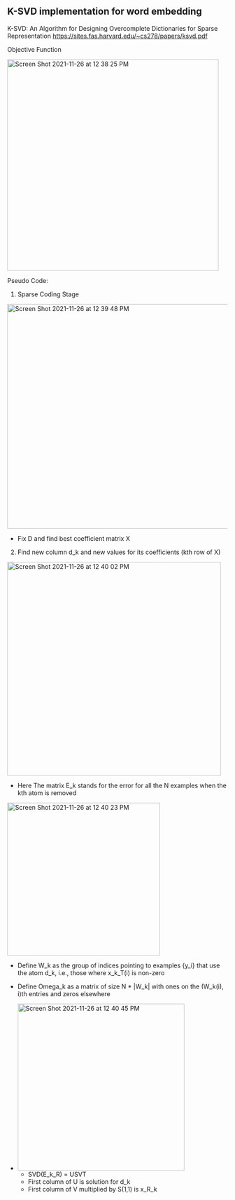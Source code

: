 K-SVD implementation for word embedding
---------------------------------------

K-SVD: An Algorithm for Designing Overcomplete Dictionaries for Sparse Representation
https://sites.fas.harvard.edu/~cs278/papers/ksvd.pdf


Objective Function

<img width="483" alt="Screen Shot 2021-11-26 at 12 38 25 PM" src="https://user-images.githubusercontent.com/22663880/143620542-623fbee7-1bce-4186-85e6-fca6c553e94b.png">

Pseudo Code:

1. Sparse Coding Stage

 <img width="513" alt="Screen Shot 2021-11-26 at 12 39 48 PM" src="https://user-images.githubusercontent.com/22663880/143620734-add15d72-ca61-4224-b81a-5aba04469f6a.png">
 
 - Fix D and find best coefficient matrix X

2. Find new column d_k and new values for its coefficients (kth row of X)

<img width="488" alt="Screen Shot 2021-11-26 at 12 40 02 PM" src="https://user-images.githubusercontent.com/22663880/143620946-d3b777e7-9c90-4f34-b76d-2e9cbe1818fc.png">

- Here The matrix E_k stands for the error for all the N examples when the kth atom is removed

<img width="349" alt="Screen Shot 2021-11-26 at 12 40 23 PM" src="https://user-images.githubusercontent.com/22663880/143621370-f44c5c4a-0475-4164-91f2-686790585f39.png">

- Define W_k as the group of indices pointing to examples {y_i} that use the atom  d_k, i.e., those where x_k_T(i) is non-zero
- Define Omega_k as a matrix of size N * |W_k| with ones on the (W_k(i), i)th entries and zeros elsewhere
- <img width="381" alt="Screen Shot 2021-11-26 at 12 40 45 PM" src="https://user-images.githubusercontent.com/22663880/143621577-5ba0f4b6-227e-44f7-ad76-7de3a4bcfbb3.png">

    * SVD(E_k_R) = USVT
    * First column of U is solution for d_k
    * First column of V multiplied by S(1,1) is x_R_k
